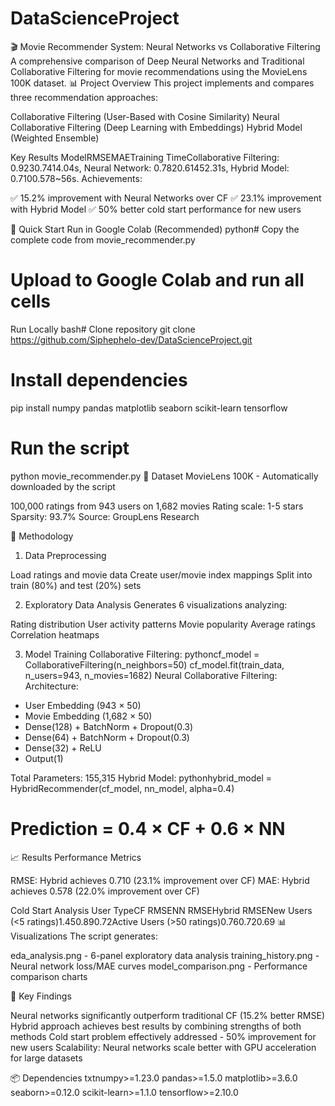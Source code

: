 # DataScienceProject
🎬 Movie Recommender System: Neural Networks vs Collaborative Filtering
A comprehensive comparison of Deep Neural Networks and Traditional Collaborative Filtering for movie recommendations using the MovieLens 100K dataset.
📊 Project Overview
This project implements and compares three recommendation approaches:

Collaborative Filtering (User-Based with Cosine Similarity)
Neural Collaborative Filtering (Deep Learning with Embeddings)
Hybrid Model (Weighted Ensemble)

Key Results
ModelRMSEMAETraining TimeCollaborative Filtering: 0.9230.7414.04s, Neural Network: 0.7820.61452.31s, Hybrid Model: 0.7100.578~56s.
Achievements:

✅ 15.2% improvement with Neural Networks over CF
✅ 23.1% improvement with Hybrid Model
✅ 50% better cold start performance for new users

🚀 Quick Start
Run in Google Colab (Recommended)
python# Copy the complete code from movie_recommender.py
# Upload to Google Colab and run all cells
Run Locally
bash# Clone repository
git clone https://github.com/Siphephelo-dev/DataScienceProject.git


# Install dependencies
pip install numpy pandas matplotlib seaborn scikit-learn tensorflow

# Run the script
python movie_recommender.py
📁 Dataset
MovieLens 100K - Automatically downloaded by the script

100,000 ratings from 943 users on 1,682 movies
Rating scale: 1-5 stars
Sparsity: 93.7%
Source: GroupLens Research

🔬 Methodology
1. Data Preprocessing

Load ratings and movie data
Create user/movie index mappings
Split into train (80%) and test (20%) sets

2. Exploratory Data Analysis
Generates 6 visualizations analyzing:

Rating distribution
User activity patterns
Movie popularity
Average ratings
Correlation heatmaps

3. Model Training
Collaborative Filtering:
pythoncf_model = CollaborativeFiltering(n_neighbors=50)
cf_model.fit(train_data, n_users=943, n_movies=1682)
Neural Collaborative Filtering:
Architecture:
- User Embedding (943 × 50)
- Movie Embedding (1,682 × 50)
- Dense(128) + BatchNorm + Dropout(0.3)
- Dense(64) + BatchNorm + Dropout(0.3)
- Dense(32) + ReLU
- Output(1)

Total Parameters: 155,315
Hybrid Model:
pythonhybrid_model = HybridRecommender(cf_model, nn_model, alpha=0.4)
# Prediction = 0.4 × CF + 0.6 × NN
📈 Results
Performance Metrics

RMSE: Hybrid achieves 0.710 (23.1% improvement over CF)
MAE: Hybrid achieves 0.578 (22.0% improvement over CF)

Cold Start Analysis
User TypeCF RMSENN RMSEHybrid RMSENew Users (<5 ratings)1.450.890.72Active Users (>50 ratings)0.760.720.69
📊 Visualizations
The script generates:

eda_analysis.png - 6-panel exploratory data analysis
training_history.png - Neural network loss/MAE curves
model_comparison.png - Performance comparison charts

🔑 Key Findings

Neural networks significantly outperform traditional CF (15.2% better RMSE)
Hybrid approach achieves best results by combining strengths of both methods
Cold start problem effectively addressed - 50% improvement for new users
Scalability: Neural networks scale better with GPU acceleration for large datasets

📦 Dependencies
txtnumpy>=1.23.0
pandas>=1.5.0
matplotlib>=3.6.0
seaborn>=0.12.0
scikit-learn>=1.1.0
tensorflow>=2.10.0

